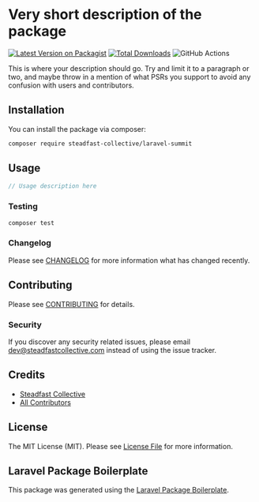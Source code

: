 # Very short description of the package

[![Latest Version on Packagist](https://img.shields.io/packagist/v/steadfast-collective/laravel-summit.svg?style=flat-square)](https://packagist.org/packages/steadfast-collective/laravel-summit)
[![Total Downloads](https://img.shields.io/packagist/dt/steadfast-collective/laravel-summit.svg?style=flat-square)](https://packagist.org/packages/steadfast-collective/laravel-summit)
![GitHub Actions](https://github.com/steadfast-collective/laravel-summit/actions/workflows/main.yml/badge.svg)

This is where your description should go. Try and limit it to a paragraph or two, and maybe throw in a mention of what PSRs you support to avoid any confusion with users and contributors.

## Installation

You can install the package via composer:

```bash
composer require steadfast-collective/laravel-summit
```

## Usage

```php
// Usage description here
```

### Testing

```bash
composer test
```

### Changelog

Please see [CHANGELOG](CHANGELOG.md) for more information what has changed recently.

## Contributing

Please see [CONTRIBUTING](CONTRIBUTING.md) for details.

### Security

If you discover any security related issues, please email dev@steadfastcollective.com instead of using the issue tracker.

## Credits

-   [Steadfast Collective](https://github.com/steadfast-collective)
-   [All Contributors](../../contributors)

## License

The MIT License (MIT). Please see [License File](LICENSE.md) for more information.

## Laravel Package Boilerplate

This package was generated using the [Laravel Package Boilerplate](https://laravelpackageboilerplate.com).
